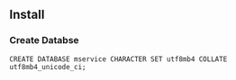 ## Install

### Create Databse

    CREATE DATABASE mservice CHARACTER SET utf8mb4 COLLATE utf8mb4_unicode_ci;

